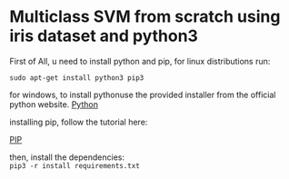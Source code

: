 # Multiclass SVM from scratch using iris dataset and python3

First of All, u need to install python and pip, for linux distributions run:  

`sudo apt-get install python3 pip3`

for windows, to install pythonuse the provided installer from the official python website.
[Python](https://www.python.org/downloads/)

installing pip, follow the tutorial here:

[PIP](https://pip.pypa.io/en/stable/installing/)

then, install the dependencies:  
`pip3 -r install requirements.txt`


